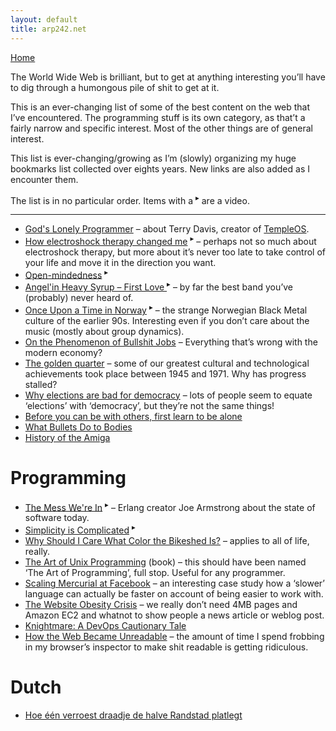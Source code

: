 ```yaml
---
layout: default
title: arp242.net
---
```


<nav class="center"><a href="/">Home</a></nav>
<div class="page" markdown="1">

The World Wide Web is brilliant, but to get at anything interesting you’ll have to dig through a humongous pile
of shit to get at it.

This is an ever-changing list of some of the best content on the web that I’ve encountered. The programming stuff is its
own category, as that’t a fairly narrow and specific interest. Most of the other things are of general interest.

This list is ever-changing/growing as I’m (slowly) organizing my huge bookmarks list collected over eights years. New
links are also added as I encounter them.

The list is in no particular order. Items with a <sup>▸</sup> are a video.

<hr>

- [God's Lonely Programmer](https://motherboard.vice.com/en_us/article/gods-lonely-programmer) – about Terry Davis,
  creator of [TempleOS](https://en.wikipedia.org/wiki/TempleOS).
- [How electroshock therapy changed me](https://www.youtube.com/watch?v=oEZrAGdZ1i8) <sup>▸</sup> – perhaps not so much about
  electroshock therapy, but more about it’s never too late to take control of your life and move it in the direction you
  want.
- [Open-mindedness](https://www.youtube.com/watch?v=T69TOuqaqXI) <sup>▸</sup>
- [Angel'in Heavy Syrup – First Love ](https://www.youtube.com/watch?v=a3pckDDx77s) <sup>▸</sup> – by far the best band
  you’ve (probably) never heard of.
- [Once Upon a Time in Norway](https://www.youtube.com/watch?v=uX7QTv_Zvpo) <sup>▸</sup> – the strange Norwegian Black Metal
  culture of the earlier 90s. Interesting even if you don’t care about the music (mostly about group dynamics).
- [On the Phenomenon of Bullshit Jobs](https://web.archive.org/web/20150204152746/http://strikemag.org/bullshit-jobs/) –
  Everything that’s wrong with the modern economy?
- [The golden quarter](https://aeon.co/essays/has-progress-in-science-and-technology-come-to-a-halt) – some of our
  greatest cultural and technological achievements took place between 1945 and 1971. Why has progress stalled?
- [Why elections are bad for
  democracy](https://www.theguardian.com/politics/2016/jun/29/why-elections-are-bad-for-democracy) – lots of people seem
  to equate ‘elections’ with ‘democracy’, but they’re not the same things!
- [Before you can be with others, first learn to be alone](https://aeon.co/ideas/before-you-can-be-with-others-first-learn-to-be-alone)
- [What Bullets Do to Bodies](http://highline.huffingtonpost.com/articles/en/gun-violence/)
- [History of the Amiga](https://arstechnica.com/series/history-of-the-amiga/)


Programming
===========
- [The Mess We're In](https://www.youtube.com/watch?v=lKXe3HUG2l4) <sup>▸</sup> – Erlang creator Joe Armstrong about the
  state of software today.
- [Simplicity is Complicated](https://www.youtube.com/watch?v=rFejpH_tAHM) <sup>▸</sup> 
- [Why Should I Care What Color the Bikeshed Is?](http://bikeshed.com/) – applies to all of life, really.
- [The Art of Unix Programming](/the-art-of-unix-programming) (book) – this should have been named ‘The Art
  of Programming’, full stop. Useful for any programmer.
- [Scaling Mercurial at Facebook](https://code.facebook.com/posts/218678814984400/scaling-mercurial-at-facebook) – an
  interesting case study how a ‘slower’ language can actually be faster on account of being easier to work with.
- [The Website Obesity Crisis](http://idlewords.com/talks/website_obesity.htm) – we really don’t need 4MB pages and
  Amazon EC2 and whatnot to show people a news article or weblog post.
- [Knightmare: A DevOps Cautionary Tale](https://dougseven.com/2014/04/17/knightmare-a-devops-cautionary-tale/)
- [How the Web Became Unreadable](https://www.wired.com/2016/10/how-the-web-became-unreadable/) – the amount of time I
  spend frobbing in my browser’s inspector to make shit readable is getting ridiculous.


Dutch
=====
- [Hoe één verroest draadje de halve Randstad platlegt](https://www.nrc.nl/nieuws/2017/07/07/kortsluiting-hoe-een-verroest-draadje-de-halve-randstad-plat-legt-11727393-a1565893)

</div>

<!-- vim:tw=120
-->
